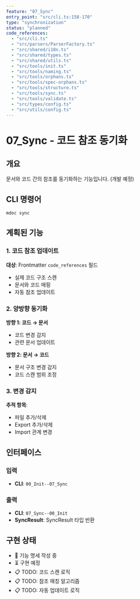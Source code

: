 ```yaml
---
feature: "07_Sync"
entry_point: "src/cli.ts:158-170"
type: "synchronization"
status: "planned"
code_references:
  - "src/cli.ts"
  - "src/parsers/ParserFactory.ts"
  - "src/shared/i18n.ts"
  - "src/shared/types.ts"
  - "src/shared/utils.ts"
  - "src/tools/init.ts"
  - "src/tools/naming.ts"
  - "src/tools/orphans.ts"
  - "src/tools/spec-orphans.ts"
  - "src/tools/structure.ts"
  - "src/tools/sync.ts"
  - "src/tools/validate.ts"
  - "src/types/config.ts"
  - "src/utils/config.ts"
---
```


# 07_Sync - 코드 참조 동기화

## 개요

문서와 코드 간의 참조를 동기화하는 기능입니다. (개발 예정)

## CLI 명령어

```bash
mdoc sync
```

## 계획된 기능

### 1. 코드 참조 업데이트

**대상**: Frontmatter `code_references` 필드

- 실제 코드 구조 스캔
- 문서와 코드 매핑
- 자동 참조 업데이트

### 2. 양방향 동기화

**방향 1: 코드 → 문서**
- 코드 변경 감지
- 관련 문서 업데이트

**방향 2: 문서 → 코드**
- 문서 구조 변경 감지
- 코드 스캔 범위 조정

### 3. 변경 감지

**추적 항목**:
- 파일 추가/삭제
- Export 추가/삭제
- Import 관계 변경

## 인터페이스

### 입력

- **CLI**: `00_Init--07_Sync`

### 출력

- **CLI**: `07_Sync--00_Init`
- **SyncResult**: SyncResult 타입 반환

## 구현 상태

- 🔄 기능 명세 작성 중
- ⏳ 구현 예정
- 📋 TODO: 코드 스캔 로직
- 📋 TODO: 참조 매칭 알고리즘
- 📋 TODO: 자동 업데이트 로직
